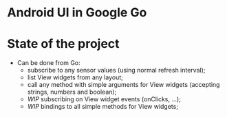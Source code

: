 # Android UI in Google Go

# State of the project

* Can be done from Go:
  * subscribe to any sensor values (using normal refresh interval);
  * list View widgets from any layout;
  * call any method with simple arguments for View widgets (accepting strings,
    numbers and boolean);
  * *WIP* subscribing on View widget events (onClicks, ...);
  * *WIP* bindings to all simple methods for View widgets;
